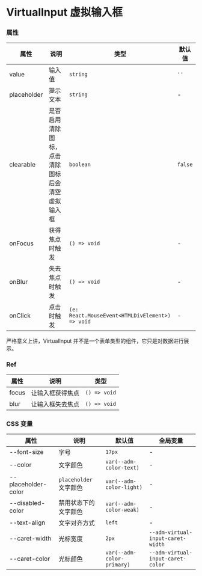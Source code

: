 # VirtualInput 虚拟输入框

<code src="./demos/demo1.tsx"></code>

### 属性

| 属性        | 说明                                             | 类型                                            | 默认值  |
| ----------- | ------------------------------------------------ | ----------------------------------------------- | ------- |
| value       | 输入值                                           | `string`                                        | `''`    |
| placeholder | 提示文本                                         | `string`                                        | -       |
| clearable   | 是否启用清除图标，点击清除图标后会清空虚拟输入框 | `boolean`                                       | `false` |
| onFocus     | 获得焦点时触发                                   | `() => void`                                    | -       |
| onBlur      | 失去焦点时触发                                   | `() => void`                                    | -       |
| onClick     | 点击时触发                                       | `(e: React.MouseEvent<HTMLDivElement>) => void` | -       |

严格意义上讲，VirtualInput 并不是一个表单类型的组件，它只是对数据进行展示。

### Ref

| 属性  | 说明             | 类型         |
| ----- | ---------------- | ------------ |
| focus | 让输入框获得焦点 | `() => void` |
| blur  | 让输入框失去焦点 | `() => void` |

### CSS 变量

| 属性                | 说明                   | 默认值                     | 全局变量                          |
| ------------------- | ---------------------- | -------------------------- | --------------------------------- |
| --font-size         | 字号                   | `17px`                     | -                                 |
| --color             | 文字颜色               | `var(--adm-color-text)`    | -                                 |
| --placeholder-color | `placeholder` 文字颜色 | `var(--adm-color-light)`   | -                                 |
| --disabled-color    | 禁用状态下的文字颜色   | `var(--adm-color-weak)`    | -                                 |
| --text-align        | 文字对齐方式           | `left`                     | -                                 |
| --caret-width       | 光标宽度               | `2px`                      | `--adm-virtual-input-caret-width` |
| --caret-color       | 光标颜色               | `var(--adm-color-primary)` | `--adm-virtual-input-caret-color` |
